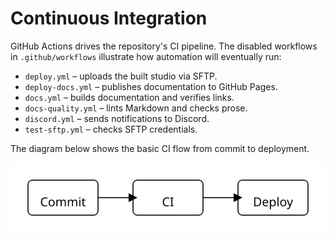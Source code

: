 # Continuous Integration

GitHub Actions drives the repository's CI pipeline. The disabled workflows in
`.github/workflows` illustrate how automation will eventually run:

- `deploy.yml` – uploads the built studio via SFTP.
- `deploy-docs.yml` – publishes documentation to GitHub Pages.
- `docs.yml` – builds documentation and verifies links.
- `docs-quality.yml` – lints Markdown and checks prose.
- `discord.yml` – sends notifications to Discord.
- `test-sftp.yml` – checks SFTP credentials.

The diagram below shows the basic CI flow from commit to deployment.

![CI flow diagram](../../../../assets/architecture/ci-flow.svg)
